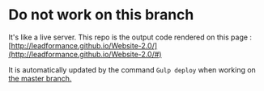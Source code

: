 **Do not work on this branch**
===========
It's like a live server.
This repo is the output code rendered on this page :
[http://leadformance.github.io/Website-2.0/](http://leadformance.github.io/Website-2.0/#)

It is automatically updated by the command
`Gulp deploy` when working on [the master branch.](http://leadformance.github.io/Website-2.0/tree/master)